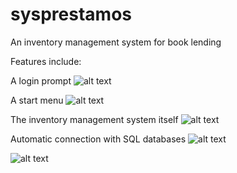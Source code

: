 # sysprestamos
An inventory management system for book lending

Features include:

A login prompt
![alt text](https://i.imgur.com/ycOyJ18.png)

A start menu
![alt text](https://i.imgur.com/6AN7eYd.png)

The inventory management system itself
![alt text](https://i.imgur.com/xvmeFXj.png)

Automatic connection with SQL databases
![alt text](https://i.imgur.com/DtqRR7m.png)

![alt text](https://i.imgur.com/PXiuMr9.png)
